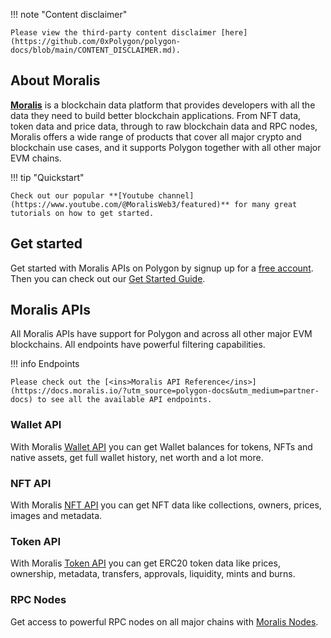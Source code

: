 
!!! note "Content disclaimer"

    Please view the third-party content disclaimer [here](https://github.com/0xPolygon/polygon-docs/blob/main/CONTENT_DISCLAIMER.md).

## About Moralis
**[Moralis](https://moralis.io/?utm_source=polygon-docs&utm_medium=partner-docs)** is a blockchain data platform that provides developers with all the data they need to build better blockchain applications. From NFT data, token data and price data, through to raw blockchain data and RPC nodes, Moralis offers a wide range of products that cover all major crypto and blockchain use cases, and it supports Polygon together with all other major EVM chains.

!!! tip "Quickstart"

    Check out our popular **[Youtube channel](https://www.youtube.com/@MoralisWeb3/featured)** for many great tutorials on how to get started.

## Get started
Get started with Moralis APIs on Polygon by signup up for a [free account](https://admin.moralis.io/register?utm_source=polygon-docs&utm_medium=partner-docs). Then you can check out our [Get Started Guide](https://docs.moralis.io/web3-data-api/evm/get-your-api-key/?utm_source=polygon-docs&utm_medium=partner-docs).

## Moralis APIs

All Moralis APIs have support for Polygon and across all other major EVM blockchains. All endpoints have powerful filtering capabilities. 

!!! info Endpoints

    Please check out the [<ins>Moralis API Reference</ins>](https://docs.moralis.io/?utm_source=polygon-docs&utm_medium=partner-docs) to see all the available API endpoints.

### Wallet API

With Moralis [<ins>Wallet API</ins>](https://moralis.io/api/wallet/?utm_source=polygon-docs&utm_medium=partner-docs) you can get Wallet balances for tokens, NFTs and native assets, get full wallet history, net worth and a lot more. 

### NFT API

With Moralis [<ins>NFT API</ins>](https://moralis.io/api/nft/?utm_source=polygon-docs&utm_medium=partner-docs) you can get NFT data like collections, owners, prices, images and metadata. 

### Token API

With Moralis [<ins>Token API</ins>](https://moralis.io/api/token/?utm_source=polygon-docs&utm_medium=partner-docs) you can get ERC20 token data like prices, ownership, metadata, transfers, approvals, liquidity, mints and burns. 

### RPC Nodes

Get access to powerful RPC nodes on all major chains with [<ins>Moralis Nodes</ins>](https://moralis.io/nodes/?utm_source=polygon-docs&utm_medium=partner-docs). 
